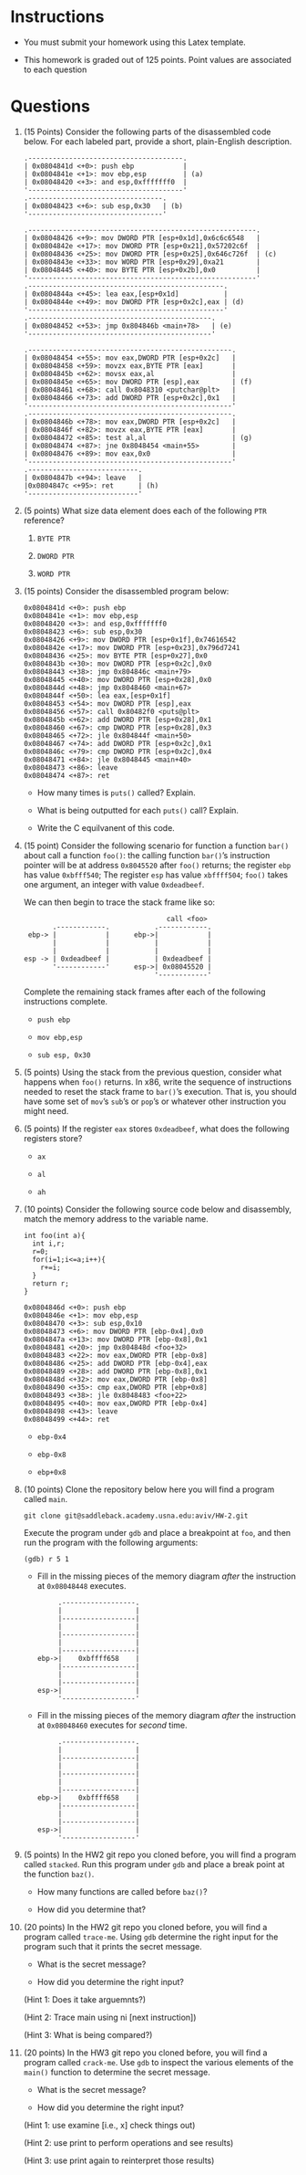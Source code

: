 Instructions
============

-   You must submit your homework using this Latex template.

-   This homework is graded out of 125 points. Point values are
    associated to each question

Questions
=========

1.  (15 Points) Consider the following parts of the disassembled code
    below. For each labeled part, provide a short, plain-English
    description.

        .--------------------------------------.
        | 0x0804841d <+0>: push ebp            |
        | 0x0804841e <+1>: mov ebp,esp         | (a)
        | 0x08048420 <+3>: and esp,0xfffffff0  |
        '--------------------------------------'
        .---------------------------------.
        | 0x08048423 <+6>: sub esp,0x30   | (b)
        '---------------------------------'

        .--------------------------------------------------------.
        | 0x08048426 <+9>: mov DWORD PTR [esp+0x1d],0x6c6c6548   |
        | 0x0804842e <+17>: mov DWORD PTR [esp+0x21],0x57202c6f  |
        | 0x08048436 <+25>: mov DWORD PTR [esp+0x25],0x646c726f  | (c)
        | 0x0804843e <+33>: mov WORD PTR [esp+0x29],0xa21        |
        | 0x08048445 <+40>: mov BYTE PTR [esp+0x2b],0x0          |
        '--------------------------------------------------------'
        .------------------------------------------------.
        | 0x0804844a <+45>: lea eax,[esp+0x1d]           |
        | 0x0804844e <+49>: mov DWORD PTR [esp+0x2c],eax | (d)
        '------------------------------------------------'
        .---------------------------------------------.
        | 0x08048452 <+53>: jmp 0x804846b <main+78>   | (e)
        '---------------------------------------------'

        .--------------------------------------------------.
        | 0x08048454 <+55>: mov eax,DWORD PTR [esp+0x2c]   |
        | 0x08048458 <+59>: movzx eax,BYTE PTR [eax]       |
        | 0x0804845b <+62>: movsx eax,al                   |
        | 0x0804845e <+65>: mov DWORD PTR [esp],eax        | (f)
        | 0x08048461 <+68>: call 0x8048310 <putchar@plt>   |
        | 0x08048466 <+73>: add DWORD PTR [esp+0x2c],0x1   |
        '--------------------------------------------------'
        .--------------------------------------------------.
        | 0x0804846b <+78>: mov eax,DWORD PTR [esp+0x2c]   |
        | 0x0804846f <+82>: movzx eax,BYTE PTR [eax]       |
        | 0x08048472 <+85>: test al,al                     | (g)
        | 0x08048474 <+87>: jne 0x8048454 <main+55>        |
        | 0x08048476 <+89>: mov eax,0x0                    |
        '--------------------------------------------------'
        .---------------------------.
        | 0x0804847b <+94>: leave   |
        |0x0804847c <+95>: ret      | (h)
        '---------------------------'

2.  (5 points) What size data element does each of the following `PTR`
    reference?

    1.  `BYTE PTR`

    2.  `DWORD PTR`

    3.  `WORD PTR`

3.  (15 points) Consider the disassembled program below:

        0x0804841d <+0>: push ebp
        0x0804841e <+1>: mov ebp,esp
        0x08048420 <+3>: and esp,0xfffffff0
        0x08048423 <+6>: sub esp,0x30
        0x08048426 <+9>: mov DWORD PTR [esp+0x1f],0x74616542
        0x0804842e <+17>: mov DWORD PTR [esp+0x23],0x796d7241
        0x08048436 <+25>: mov BYTE PTR [esp+0x27],0x0
        0x0804843b <+30>: mov DWORD PTR [esp+0x2c],0x0
        0x08048443 <+38>: jmp 0x804846c <main+79>
        0x08048445 <+40>: mov DWORD PTR [esp+0x28],0x0
        0x0804844d <+48>: jmp 0x8048460 <main+67>
        0x0804844f <+50>: lea eax,[esp+0x1f]
        0x08048453 <+54>: mov DWORD PTR [esp],eax
        0x08048456 <+57>: call 0x80482f0 <puts@plt>
        0x0804845b <+62>: add DWORD PTR [esp+0x28],0x1
        0x08048460 <+67>: cmp DWORD PTR [esp+0x28],0x3
        0x08048465 <+72>: jle 0x804844f <main+50>
        0x08048467 <+74>: add DWORD PTR [esp+0x2c],0x1
        0x0804846c <+79>: cmp DWORD PTR [esp+0x2c],0x4
        0x08048471 <+84>: jle 0x8048445 <main+40>
        0x08048473 <+86>: leave
        0x08048474 <+87>: ret 

    -   How many times is `puts()` called? Explain.

    -   What is being outputted for each `puts()` call? Explain.

    -   Write the C equilvanent of this code.

4.  (15 point) Consider the following scenario for function a function
    `bar()` about call a function `foo()`: the calling function
    `bar()`’s instruction pointer will be at address `0x8045520` after
    `foo()` returns; the register `ebp` has value `0xbfff540`; The
    register `esp` has value `xbffff504`; `foo()` takes one argument, an
    integer with value `0xdeadbeef`.

    We can then begin to trace the stack frame like so:

                                           call <foo>
               .------------.           .------------.           
         ebp-> |            |      ebp->|            |
               |            |           |            |
               |            |           |            |
        esp -> | 0xdeadbeef |           | 0xdeadbeef |
               '------------'      esp->| 0x08045520 |
                                        '------------'

    Complete the remaining stack frames after each of the following
    instructions complete.

    -   `push ebp`

    -   `mov ebp,esp`

    -   `sub esp, 0x30`

5.  (5 points) Using the stack from the previous question, consider what
    happens when `foo()` returns. In x86, write the sequence of
    instructions needed to reset the stack frame to `bar()`’s execution.
    That is, you should have some set of `mov`’s `sub`’s or `pop`’s or
    whatever other instruction you might need.

6.  (5 points) If the register `eax` stores `0xdeadbeef`, what does the
    following registers store?

    -   `ax`

    -   `al`

    -   `ah`

7.  (10 points) Consider the following source code below and
    disassembly, match the memory address to the variable name.

        int foo(int a){
          int i,r;
          r=0;
          for(i=1;i<=a;i++){
            r+=i;
          }
          return r;
        }

        0x0804846d <+0>: push ebp
        0x0804846e <+1>: mov ebp,esp
        0x08048470 <+3>: sub esp,0x10
        0x08048473 <+6>: mov DWORD PTR [ebp-0x4],0x0
        0x0804847a <+13>: mov DWORD PTR [ebp-0x8],0x1
        0x08048481 <+20>: jmp 0x804848d <foo+32>
        0x08048483 <+22>: mov eax,DWORD PTR [ebp-0x8]
        0x08048486 <+25>: add DWORD PTR [ebp-0x4],eax
        0x08048489 <+28>: add DWORD PTR [ebp-0x8],0x1
        0x0804848d <+32>: mov eax,DWORD PTR [ebp-0x8]
        0x08048490 <+35>: cmp eax,DWORD PTR [ebp+0x8]
        0x08048493 <+38>: jle 0x8048483 <foo+22>
        0x08048495 <+40>: mov eax,DWORD PTR [ebp-0x4]
        0x08048498 <+43>: leave
        0x08048499 <+44>: ret 

    -   `ebp-0x4`

    -   `ebp-0x8`

    -   `ebp+0x8`

8.  (10 points) Clone the repository below here you will find a program
    called `main`.

        git clone git@saddleback.academy.usna.edu:aviv/HW-2.git

    Execute the program under `gdb` and place a breakpoint at `foo`, and
    then run the program with the following arguments:

        (gdb) r 5 1

    -   Fill in the missing pieces of the memory diagram *after* the
        instruction at `0x08048448` executes.

                 .------------------.
                 |                  |
                 |------------------|
                 |                  |
                 |------------------|
                 |                  |
                 |------------------|
            ebp->|    0xbffff658    |
                 |------------------|
                 |                  | 
                 |------------------|
            esp->|                  |
                 '------------------'

    -   Fill in the missing pieces of the memory diagram *after* the
        instruction at `0x08048460` executes for *second* time.

                 .------------------.
                 |                  |
                 |------------------|
                 |                  |
                 |------------------|
                 |                  |
                 |------------------|
            ebp->|    0xbffff658    |
                 |------------------|
                 |                  | 
                 |------------------|
            esp->|                  |
                 '------------------'

9.  (5 points) In the HW2 git repo you cloned before, you will find a
    program called `stacked`. Run this program under `gdb` and place a
    break point at the function `baz()`.

    -   How many functions are called before `baz()`?

    -   How did you determine that?

10. (20 points) In the HW2 git repo you cloned before, you will find a
    program called `trace-me`. Using `gdb` determine the right input for
    the program such that it prints the secret message.

    -   What is the secret message?

    -   How did you determine the right input?

    (Hint 1: Does it take arguemnts?)

    (Hint 2: Trace main using ni [next instruction])

    (Hint 3: What is being compared?)

11. (20 points) In the HW3 git repo you cloned before, you will find a
    program called `crack-me`. Use `gdb` to inspect the various elements
    of the `main()` function to determine the secret message.

    -   What is the secret message?

    -   How did you determine the right input?

    (Hint 1: use examine [i.e., x] check things out)

    (Hint 2: use print to perform operations and see results)

    (Hint 3: use print again to reinterpret those results)


